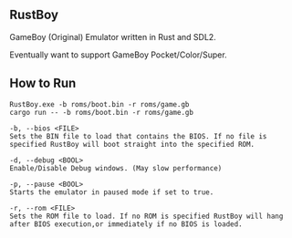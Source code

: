 ## RustBoy
GameBoy (Original) Emulator written in Rust and SDL2.

Eventually want to support GameBoy Pocket/Color/Super.

## How to Run

    RustBoy.exe -b roms/boot.bin -r roms/game.gb
    cargo run -- -b roms/boot.bin -r roms/game.gb

```
-b, --bios <FILE>
Sets the BIN file to load that contains the BIOS. If no file is specified RustBoy will boot straight into the specified ROM.

-d, --debug <BOOL>
Enable/Disable Debug windows. (May slow performance)

-p, --pause <BOOL>
Starts the emulator in paused mode if set to true.

-r, --rom <FILE>
Sets the ROM file to load. If no ROM is specified RustBoy will hang after BIOS execution,or immediately if no BIOS is loaded.
```